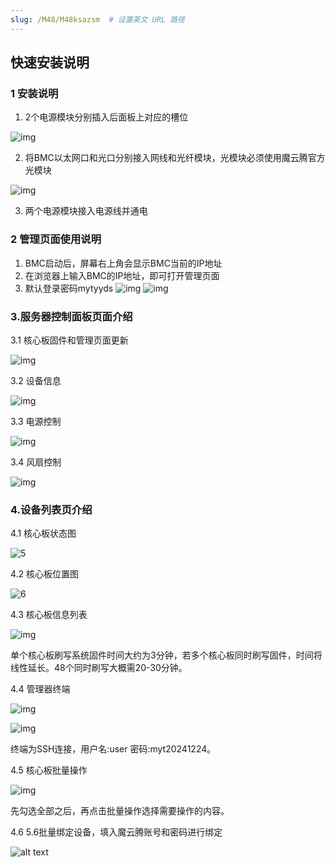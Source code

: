 ```yaml
---
slug: /M48/M48ksazsm  # 设置英文 URL 路径
---
```


## 快速安装说明

### 1 安装说明

1. 2个电源模块分别插入后面板上对应的槽位

![img](/img/M48/12.png) 

2. 将BMC以太网口和光口分别接入网线和光纤模块，光模块必须使用魔云腾官方光模块

![img](/img/M48/13.png) 

3. 两个电源模块接入电源线并通电

 

### 2 管理页面使用说明

1. BMC启动后，屏幕右上角会显示BMC当前的IP地址
2. 在浏览器上输入BMC的IP地址，即可打开管理页面
3. 默认登录密码mytyyds
![img](/img/M48/image1.png) 
![img](/img/M48/1.png) 


### 3.服务器控制面板页面介绍

3.1 核心板固件和管理页面更新

![img](/img/M48/2.png) 

3.2 设备信息

![img](/img/M48/11.png) 

3.3 电源控制

![img](/img/M48/3.png) 

3.4 风扇控制

![img](/img/M48/4.png) 

### 4.设备列表页介绍

4.1 核心板状态图

![5](/img/M48/5.png) 

4.2 核心板位置图

![6](/img/M48/6.png) 

4.3 核心板信息列表

![img](/img/M48/7.png) 

单个核心板刷写系统固件时间大约为3分钟，若多个核心板同时刷写固件，时间将线性延长。48个同时刷写大概需20-30分钟。

 

4.4 管理器终端

![img](/img/M48/8.png) 

![img](/img/M48/9.png) 

终端为SSH连接，用户名:user  密码:myt20241224。

 

4.5 核心板批量操作



![img](/img/M48/10.png)

先勾选全部之后，再点击批量操作选择需要操作的内容。

4.6 5.6批量绑定设备，填入魔云腾账号和密码进行绑定

![alt text](/img/M48/image.png)